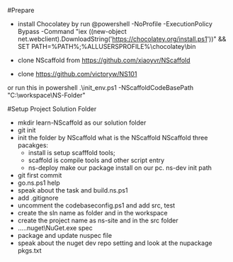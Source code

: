 #Prepare
* install Chocolatey by run @powershell -NoProfile -ExecutionPolicy Bypass -Command "iex ((new-object net.webclient).DownloadString('https://chocolatey.org/install.ps1'))" && SET PATH=%PATH%;%ALLUSERSPROFILE%\chocolatey\bin

* clone NScaffold from https://github.com/xiaoyvr/NScaffold
* clone https://github.com/victoryw/NS101

or run  this in powershell
.\init_env.ps1 -NScaffoldCodeBasePath "C:\workspace\NS-Folder"

#Setup Project Solution Folder
* mkdir learn-NScaffold as our solution folder
* git init
* init the folder by NScaffold
what is the NScaffold 
NScaffold three pacakges: 
	* install is setup scafffold tools;
	* scaffold is compile tools and other script entry
	* ns-deploy make our package install on our pc.
ns-dev init path	
* git first commit
* go.ns.ps1 help
* speak about the task and build.ns.ps1
* add .gitignore
* uncomment the codebaseconfig.ps1 and add src, test
* create the sln name as folder and in the workspace
* create the project name as ns-site and in the src folder
*  ..\..\.nuget\NuGet.exe spec
* package and update nuspec file
* speak about the nuget dev repo setting and look at the nupackage pkgs.txt 
